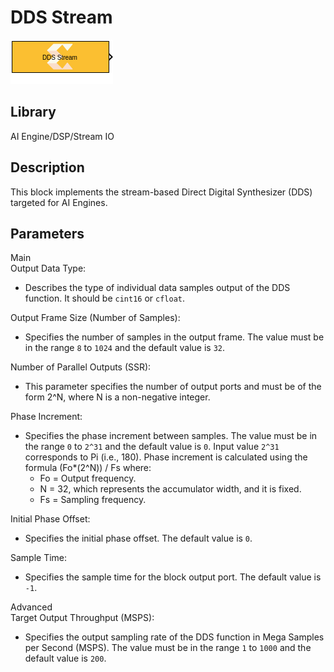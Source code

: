 # DDS Stream

  
![](./Images/block.png)  

## Library

AI Engine/DSP/Stream IO

## Description

This block implements the stream-based Direct Digital Synthesizer (DDS)
targeted for AI Engines.

## Parameters

Main  
Output Data Type:

- Describes the type of individual data samples output of the DDS
  function. It should be `cint16` or `cfloat`.

Output Frame Size (Number of Samples):

- Specifies the number of samples in the output frame. The value must be
  in the range `8` to `1024` and the default value is `32`.

Number of Parallel Outputs (SSR):

- This parameter specifies the number of output ports and must be of the
  form 2^N, where N is a non-negative integer.

Phase Increment:

- Specifies the phase increment between samples. The value must be in
  the range `0` to `2^31` and the default value is `0`. Input value
  `2^31` corresponds to Pi (i.e., 180). Phase increment is calculated
  using the formula (Fo\*(2^N)) / Fs where:
  - Fo = Output frequency.
  - N = 32, which represents the accumulator width, and it is fixed.
  - Fs = Sampling frequency.

Initial Phase Offset:

- Specifies the initial phase offset. The default value is `0`.

Sample Time:

- Specifies the sample time for the block output port. The default value
  is `-1`.

Advanced  
Target Output Throughput (MSPS):

- Specifies the output sampling rate of the DDS function in Mega Samples
  per Second (MSPS). The value must be in the range `1` to `1000` and
  the default value is `200`.
